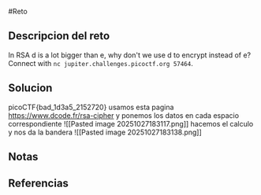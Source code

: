 #Reto 
## Descripcion del reto
In RSA d is a lot bigger than e, why don't we use d to encrypt instead of e? Connect with `nc jupiter.challenges.picoctf.org 57464`.
## Solucion
picoCTF{bad_1d3a5_2152720}
usamos esta pagina https://www.dcode.fr/rsa-cipher
y ponemos los datos en cada espacio correspondiente
![[Pasted image 20251027183117.png]]
hacemos el calculo y nos da la bandera 
![[Pasted image 20251027183138.png]]
## Notas

## Referencias
